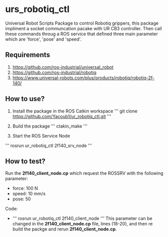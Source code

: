 # urs_robotiq_ctl
Universal Robot Scripts Package to control Robotiq grippers, this package impliment a socket communcation pacake with UR CB3 controller. Then call these commands throug a ROS service that defined three main parameter which are 'force', 'pose' and 'speed'.

## Requirements

1. https://github.com/ros-industrial/universal_robot
2. https://github.com/ros-industrial/robotiq
3. https://www.universal-robots.com/plus/products/robotiq/robotiq-2f-140/

## How to use?
1. Install the package in the ROS Catkin workspace
  '''
  git clone https://github.com/Yacoub1/ur_robotiq_ctl.git
  '''
3. Build the package
    '''
    ctakin_make
    '''
    
4. Start the ROS Service Node

  '''
  rosrun ur_robotiq_ctl 2f140_srv_node
  '''
## How to test?
Run the **2f140_client_node.cp** which request the ROSSRV with the following parameter:
* force: 100 N
* speed: 10 mm/s
* pose: 50

Code:
* '''
rosrun ur_robotiq_ctl 2f140_client_node
'''
This parameter can be changed in the **2f140_client_node.cp** file, lines (18-20), and then re build the packge and rerun **2f140_client_node.cp**.
